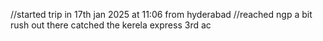 //started trip in 17th jan 2025 at 11:06 from hyderabad
//reached ngp a bit rush out there catched the kerela express 3rd ac
